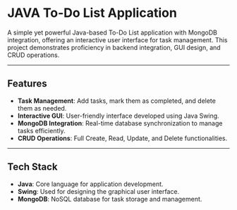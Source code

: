 # JAVA To-Do List Application

A simple yet powerful Java-based To-Do List application with MongoDB integration, offering an interactive user interface for task management. This project demonstrates proficiency in backend integration, GUI design, and CRUD operations.

---

## Features

- **Task Management**: Add tasks, mark them as completed, and delete them as needed.
- **Interactive GUI**: User-friendly interface developed using Java Swing.
- **MongoDB Integration**: Real-time database synchronization to manage tasks efficiently.
- **CRUD Operations**: Full Create, Read, Update, and Delete functionalities.

---

## Tech Stack

- **Java**: Core language for application development.
- **Swing**: Used for designing the graphical user interface.
- **MongoDB**: NoSQL database for task storage and management.
